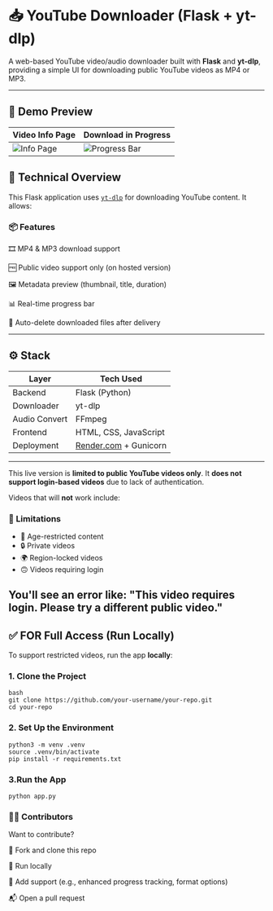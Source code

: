 # 📥 YouTube Downloader (Flask + yt-dlp)

A web-based YouTube video/audio downloader built with **Flask** and **yt-dlp**, providing a simple UI for downloading public YouTube videos as MP4 or MP3.

---

## 📸 Demo Preview

| Video Info Page                          | Download in Progress                      |
|-----------------------------------------|-------------------------------------------|
| ![Info Page](screenshots/info_page.png) | ![Progress Bar](screenshots/progress.png) |


## 🔧 Technical Overview

This Flask application uses [`yt-dlp`](https://github.com/yt-dlp/yt-dlp) for downloading YouTube content. It allows:

### 📦 Features
  🎞 MP4 & MP3 download support
  
  🆓 Public video support only (on hosted version)
  
  🖼 Metadata preview (thumbnail, title, duration)
  
  📊 Real-time progress bar
  
  🧹 Auto-delete downloaded files after delivery

---

## ⚙️ Stack

| Layer       | Tech Used          |
|-------------|--------------------|
| Backend     | Flask (Python)     |
| Downloader  | yt-dlp             |
| Audio Convert | FFmpeg           |
| Frontend    | HTML, CSS, JavaScript |
| Deployment  | [Render.com](https://render.com) + Gunicorn |

---

This live version is **limited to public YouTube videos only**. It **does not support login-based videos** due to lack of authentication.

Videos that will **not** work include:

### 🚧 Limitations

- 🔞 Age-restricted content
- 🔒 Private videos
- 🌍 Region-locked videos
- 🙃 Videos requiring login

You'll see an error like: "**This video requires login. Please try a different public video.**"
---------

## ✅ FOR Full Access (Run Locally)

To support restricted videos, run the app **locally**:

###  1. Clone the Project

```
bash
git clone https://github.com/your-username/your-repo.git
cd your-repo 
```

### 2. Set Up the Environment
```
python3 -m venv .venv
source .venv/bin/activate
pip install -r requirements.txt
```

### 3.Run the App
 ```python app.py```


### 👨‍💻 Contributors
Want to contribute?

🍴 Fork and clone this repo

🧪 Run locally

🎯 Add support (e.g., enhanced progress tracking, format options)

📬 Open a pull request
 
